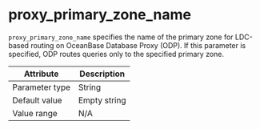 # proxy_primary_zone_name

`proxy_primary_zone_name` specifies the name of the primary zone for LDC-based routing on OceanBase Database Proxy (ODP). If this parameter is specified, ODP routes queries only to the specified primary zone.

| Attribute | Description |
|----------|---------|
| Parameter type | String |
| Default value | Empty string |
| Value range | N/A |
